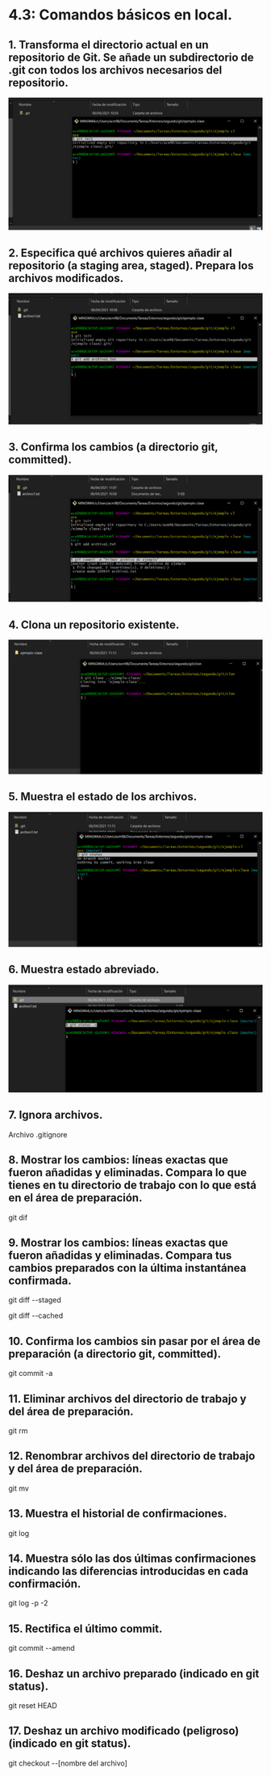 # 4.3: Comandos básicos en local.

## 1. Transforma el directorio actual en un repositorio de Git. Se añade un subdirectorio de .git con todos los archivos necesarios del repositorio.

![ej1](./1.png)

## 2. Especifica qué archivos quieres añadir al repositorio (a staging area, staged). Prepara los archivos modificados.

![ej2](./2.png)

## 3. Confirma los cambios (a directorio git, committed).

![ej3](./3.png)

## 4. Clona un repositorio existente.

![ej4](./4.png)

## 5. Muestra el estado de los archivos.

![ej5](./5.png)

## 6. Muestra estado abreviado.

![ej6](./6.png)

## 7. Ignora archivos.

Archivo .gitignore

## 8. Mostrar los cambios: líneas exactas que fueron añadidas y eliminadas. Compara lo que tienes en tu directorio de trabajo con lo que está en el área de preparación.

git dif

## 9. Mostrar los cambios: líneas exactas que fueron añadidas y eliminadas. Compara tus cambios preparados con la última instantánea confirmada.

git diff --staged

git diff --cached

## 10. Confirma los cambios sin pasar por el área de preparación (a directorio git, committed).

git commit -a

## 11. Eliminar archivos del directorio de trabajo y del área de preparación.

git rm

## 12. Renombrar archivos del directorio de trabajo y del área de preparación.

git mv

## 13. Muestra el historial de confirmaciones.

git log

## 14. Muestra sólo las dos últimas confirmaciones indicando las diferencias introducidas en cada confirmación.

git log -p -2

## 15. Rectifica el último commit.

git commit --amend

## 16. Deshaz un archivo preparado (indicado en git status).

git reset HEAD

## 17. Deshaz un archivo modificado (peligroso) (indicado en git status).

git checkout --[nombre del archivo]
